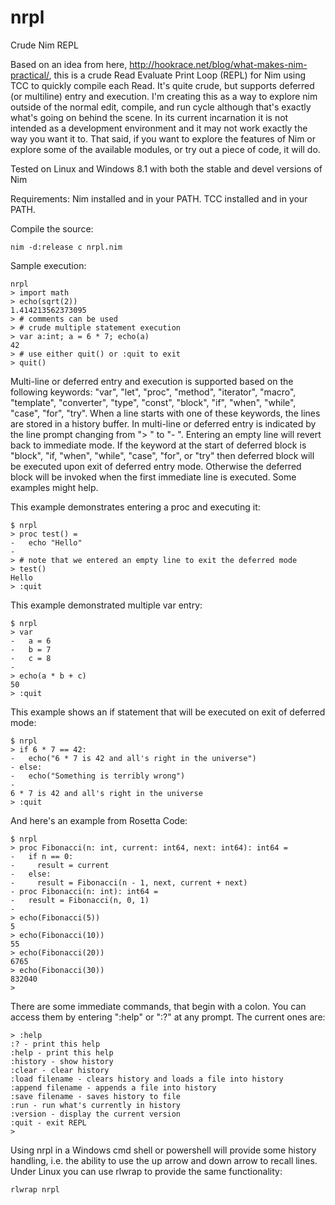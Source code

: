 # nrpl
Crude Nim REPL

Based on an idea from here, <http://hookrace.net/blog/what-makes-nim-practical/>, this is a crude Read Evaluate Print Loop (REPL) for Nim using TCC to quickly compile each Read. It's quite crude, but supports deferred (or multiline) entry and execution. I'm creating this as a way to explore nim outside of the normal edit, compile, and run cycle although that's exactly what's going on behind the scene. In its current incarnation it is not intended as a development environment and it may not work exactly the way you want it to. That said, if you want to explore the features of Nim or explore some of the available modules, or try out a piece of code, it will do.

Tested on Linux and Windows 8.1 with both the stable and devel versions of Nim

Requirements:
Nim installed and in your PATH.
TCC installed and in your PATH.

Compile the source:
```
nim -d:release c nrpl.nim
```
Sample execution:
```
nrpl
> import math
> echo(sqrt(2))
1.414213562373095
> # comments can be used
> # crude multiple statement execution
> var a:int; a = 6 * 7; echo(a)
42
> # use either quit() or :quit to exit
> quit()
```
Multi-line or deferred entry and execution is supported based on the following keywords: "var", "let", "proc", "method", "iterator", "macro", "template", "converter", "type", "const",  "block", "if", "when", "while", "case", "for", "try". When a line starts with one of these keywords, the lines are stored in a history buffer. In multi-line or deferred entry is indicated by the line prompt changing from "> " to "- ". Entering an empty line will revert back to immediate mode. If the keyword at the start of deferred block is "block", "if, "when", "while", "case", "for", or "try" then deferred block will be executed upon exit of deferred entry mode. Otherwise the deferred block will be invoked when the first immediate line is executed. Some examples might help.

This example demonstrates entering a proc and executing it:
```
$ nrpl
> proc test() =
-   echo "Hello"
-
> # note that we entered an empty line to exit the deferred mode
> test()
Hello
> :quit
```

This example demonstrated multiple var entry:
```
$ nrpl
> var
-   a = 6
-   b = 7
-   c = 8
-
> echo(a * b + c)
50
> :quit
```

This example shows an if statement that will be executed on exit of deferred mode:
```
$ nrpl
> if 6 * 7 == 42:
-   echo("6 * 7 is 42 and all's right in the universe")
- else:
-   echo("Something is terribly wrong")
-
6 * 7 is 42 and all's right in the universe
> :quit
```
And here's an example from Rosetta Code:
```
$ nrpl
> proc Fibonacci(n: int, current: int64, next: int64): int64 =
-   if n == 0:
-     result = current
-   else:
-     result = Fibonacci(n - 1, next, current + next)
- proc Fibonacci(n: int): int64 =
-   result = Fibonacci(n, 0, 1)
-
> echo(Fibonacci(5))
5
> echo(Fibonacci(10))
55
> echo(Fibonacci(20))
6765
> echo(Fibonacci(30))
832040
>
```

There are some immediate commands, that begin with a colon. You can access them by entering ":help" or ":?" at any prompt. The current ones are:
```
> :help
:? - print this help
:help - print this help
:history - show history
:clear - clear history
:load filename - clears history and loads a file into history
:append filename - appends a file into history
:save filename - saves history to file
:run - run what's currently in history
:version - display the current version
:quit - exit REPL
>
```

Using nrpl in a Windows cmd shell or powershell will provide some history handling, i.e. the ability to use the up arrow and down arrow to recall lines. Under Linux you can use rlwrap to provide the same functionality:

```
rlwrap nrpl
```
